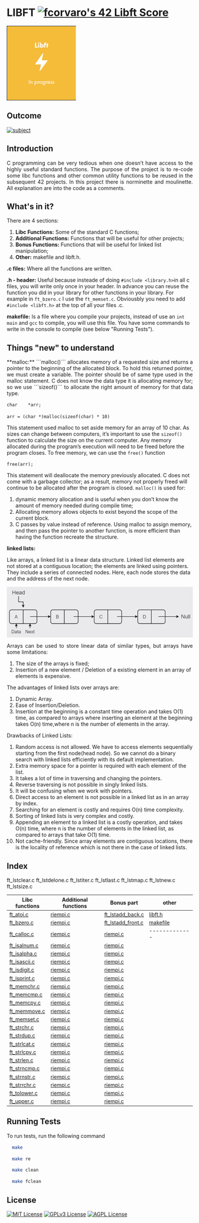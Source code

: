 # **LIBFT** [![fcorvaro's 42 Libft Score](https://badge42.vercel.app/api/v2/clftrr31n000608jvhnng5zld/project/3049229)](https://github.com/JaeSeoKim/badge42)

<img align="center" src="https://github.com/f-corvaro/42.common_core/blob/main/libft/libft.png">

## Outcome

[![subject](https://img.shields.io/badge/subject-libft-blueviolet)](https://github.com/f-corvaro/42.common_core/blob/main/libft/libft/0.en.subject.pdf)


## Introduction
<p align="justify">
C programming can be very tedious when one doesn’t have access to the highly useful
standard functions. The purpose of the project is to re-code some libc functions and other common utility functions to be reused in the subsequent 42 projects. In this project there is norminette and moulinette. All explanation are into the code as a comments.
</p>

## What's in it?
<p align="justify">
There are 4 sections:

1. **Libc Functions:** Some of the standard C functions;
2. **Additional Functions:** Functions that will be useful for other projects;
3. **Bonus Functions:** Functions that will be useful for linked list manipulation;
4. **Other:** makefile and libft.h.

**.c files:**
Where all the functions are written.

**.h - header:** Useful because insteade of doing `#include <library.h>`in all c files, you will write only once in your header. In advance you can reuse the function you did in your library for other functions in your library. For example in `ft_bzero.c` I use the `ft_memset.c`. Obviousbly you need to add `#include <libft.h>` at the top of all your files .c.

**makefile:**
Is a file where you compile your projects, instead of use an `int main` and `gcc` to compile, you will use this file. You have some commands to write in the console to compile (see below "Running Tests").
</p>

## Things "new" to understand
<p align="justify">
**malloc:** ```malloc()``` allocates memory of a requested size and returns a pointer to the beginning of the allocated block. To hold this returned pointer, we must create a variable. The pointer should be of same type used in the malloc statement.
C does not know the data type it is allocating memory for; so we use ```sizeof()``` to allocate the right amount of memory for that data type.

```
char    *arr;

arr = (char *)malloc(sizeof(char) * 10)
```

This statement used malloc to set aside memory for an array of 10 char. As sizes can change between computers, it’s important to use the ```sizeof()``` function to calculate the size on the current computer. Any memory allocated during the program’s execution will need to be freed before the program closes. To free memory, we can use the ```free()``` function

```
free(arr);
```

This statement will deallocate the memory previously allocated. C does not come with a garbage collector; as a result, memory not properly freed will continue to be allocated after the program is closed. ```malloc()``` is used for:
1. dynamic memory allocation and is useful when you don’t know the amount of memory needed during compile time;
2. Allocating memory allows objects to exist beyond the scope of the current block.
3. C passes by value instead of reference. Using malloc to assign memory, and then pass the pointer to another function, is more efficient than having the function recreate the structure.


**linked lists:**

Like arrays, a linked list is a linear data structure. Linked list elements are not stored at a contiguous location; the elements are linked using pointers. They include a series of connected nodes. Here, each node stores the data and the address of the next node.

</p>

<img align="center" src="https://github.com/f-corvaro/42.common_core/blob/main/libft/linked%20list%20example.png">

</p>

<p align="justify">
Arrays can be used to store linear data of similar types, but arrays have some limitations:

1. The size of the arrays is fixed;
2. Insertion of a new element / Deletion of a existing element in an array of elements is expensive.

The advantages of linked lists over arrays are:

1. Dynamic Array.
2. Ease of Insertion/Deletion.
3. Insertion at the beginning is a constant time operation and takes O(1) time, as compared to arrays where inserting an element at the beginning takes O(n) time,where n is the number of elements in the array.

Drawbacks of Linked Lists:

1. Random access is not allowed. We have to access elements sequentially starting from the first node(head node). So we cannot do a binary search with linked lists efficiently with its default implementation.
2. Extra memory space for a pointer is required with each element of the list.
3. It takes a lot of time in traversing and changing the pointers.
4. Reverse traversing is not possible in singly linked lists.
5. It will be confusing when we work with pointers.
6. Direct access to an element is not possible in a linked list as in an array by index.
7. Searching for an element is costly and requires O(n) time complexity.
8. Sorting of linked lists is very complex and costly.
9. Appending an element to a linked list is a costly operation, and takes O(n) time, where n is the number of elements in the linked list, as compared to arrays that take O(1) time.
10. Not cache-friendly. Since array elements are contiguous locations, there is the locality of reference which is not there in the case of linked lists.


</p>

## Index

<p align="center">



ft_lstclear.c
ft_lstdelone.c
ft_lstiter.c
ft_lstlast.c
ft_lstmap.c
ft_lstnew.c
ft_lstsize.c

| Libc functions  | Additional functions | Bonus part |  other |
| ------------- | ------------- | ------------- |  ------------- |
| [ft_atoi.c](https://github.com/f-corvaro/42.common_core/blob/main/libft/libft/ft_atoi.c)| [riempi.c](https://github.com/f-corvaro/42.common_core/blob/main/libft/libft/ft_atoi.c)  | [ft_lstadd_back.c](https://github.com/f-corvaro/42.common_core/blob/main/libft/libft/ft_lstadd_back.c)  | [libft.h](https://github.com/f-corvaro/42.common_core/blob/main/libft/libft/libft.h) |
| [ft_bzero.c](https://github.com/f-corvaro/42.common_core/blob/main/libft/libft/ft_bzero.c) | [riempi.c](https://github.com/f-corvaro/42.common_core/blob/main/libft/libft/ft_atoi.c)  | [ft_lstadd_front.c](https://github.com/f-corvaro/42.common_core/blob/main/libft/libft/ft_lstadd_front.c)  | [makefile](https://github.com/f-corvaro/42.common_core/blob/main/libft/libft/Makefile)  |
| [ft_calloc.c](https://github.com/f-corvaro/42.common_core/blob/main/libft/libft/ft_calloc.c)  | [riempi.c](https://github.com/f-corvaro/42.common_core/blob/main/libft/libft/ft_atoi.c)  | [riempi.c](https://github.com/f-corvaro/42.common_core/blob/main/libft/libft/ft_atoi.c)  |  ------------- |
| [ft_isalnum.c](https://github.com/f-corvaro/42.common_core/blob/main/libft/libft/ft_isalnum.c) | [riempi.c](https://github.com/f-corvaro/42.common_core/blob/main/libft/libft/ft_atoi.c)  | [riempi.c](https://github.com/f-corvaro/42.common_core/blob/main/libft/libft/ft_atoi.c)  |
| [ft_isalpha.c](https://github.com/f-corvaro/42.common_core/blob/main/libft/libft/ft_isalpha.c)  | [riempi.c](https://github.com/f-corvaro/42.common_core/blob/main/libft/libft/ft_atoi.c)  | [riempi.c](https://github.com/f-corvaro/42.common_core/blob/main/libft/libft/ft_atoi.c)  |
| [ft_isascii.c](https://github.com/f-corvaro/42.common_core/blob/main/libft/libft/ft_isascii.c)  | [riempi.c](https://github.com/f-corvaro/42.common_core/blob/main/libft/libft/ft_atoi.c)  | [riempi.c](https://github.com/f-corvaro/42.common_core/blob/main/libft/libft/ft_atoi.c)  |
| [ft_isdigit.c](https://github.com/f-corvaro/42.common_core/blob/main/libft/libft/ft_isdigit.c)  | [riempi.c](https://github.com/f-corvaro/42.common_core/blob/main/libft/libft/ft_atoi.c)  | [riempi.c](https://github.com/f-corvaro/42.common_core/blob/main/libft/libft/ft_atoi.c)  |
| [ft_isprint.c](https://github.com/f-corvaro/42.common_core/blob/main/libft/libft/ft_isprint.c)  | [riempi.c](https://github.com/f-corvaro/42.common_core/blob/main/libft/libft/ft_atoi.c)  | [riempi.c](https://github.com/f-corvaro/42.common_core/blob/main/libft/libft/ft_atoi.c)  |
| [ft_memchr.c](https://github.com/f-corvaro/42.common_core/blob/main/libft/libft/ft_memchr.c)  | [riempi.c](https://github.com/f-corvaro/42.common_core/blob/main/libft/libft/ft_atoi.c)  | [riempi.c](https://github.com/f-corvaro/42.common_core/blob/main/libft/libft/ft_atoi.c)  |
| [ft_memcmp.c](https://github.com/f-corvaro/42.common_core/blob/main/libft/libft/ft_memcmp.c)  | [riempi.c](https://github.com/f-corvaro/42.common_core/blob/main/libft/libft/ft_atoi.c)  | [riempi.c](https://github.com/f-corvaro/42.common_core/blob/main/libft/libft/ft_atoi.c)  |
| [ft_memcpy.c](https://github.com/f-corvaro/42.common_core/blob/main/libft/libft/ft_memcpy.c) | [riempi.c](https://github.com/f-corvaro/42.common_core/blob/main/libft/libft/ft_atoi.c)  | [riempi.c](https://github.com/f-corvaro/42.common_core/blob/main/libft/libft/ft_atoi.c)  |
| [ft_memmove.c](https://github.com/f-corvaro/42.common_core/blob/main/libft/libft/ft_memmove.c)  | [riempi.c](https://github.com/f-corvaro/42.common_core/blob/main/libft/libft/ft_atoi.c)  | [riempi.c](https://github.com/f-corvaro/42.common_core/blob/main/libft/libft/ft_atoi.c)  |
| [ft_memset.c](https://github.com/f-corvaro/42.common_core/blob/main/libft/libft/ft_memset.c) | [riempi.c](https://github.com/f-corvaro/42.common_core/blob/main/libft/libft/ft_atoi.c)  | [riempi.c](https://github.com/f-corvaro/42.common_core/blob/main/libft/libft/ft_atoi.c)  |
| [ft_strchr.c](https://github.com/f-corvaro/42.common_core/blob/main/libft/libft/ft_strchr.c)  | [riempi.c](https://github.com/f-corvaro/42.common_core/blob/main/libft/libft/ft_atoi.c)  | [riempi.c](https://github.com/f-corvaro/42.common_core/blob/main/libft/libft/ft_atoi.c)  |
| [ft_strdup.c](https://github.com/f-corvaro/42.common_core/blob/main/libft/libft/ft_strdup.c)  | [riempi.c](https://github.com/f-corvaro/42.common_core/blob/main/libft/libft/ft_atoi.c)  | [riempi.c](https://github.com/f-corvaro/42.common_core/blob/main/libft/libft/ft_atoi.c)  |
| [ft_strlcat.c](https://github.com/f-corvaro/42.common_core/blob/main/libft/libft/ft_strlcat.c)  | [riempi.c](https://github.com/f-corvaro/42.common_core/blob/main/libft/libft/ft_atoi.c)  | [riempi.c](https://github.com/f-corvaro/42.common_core/blob/main/libft/libft/ft_atoi.c)  |
| [ft_strlcpy.c](https://github.com/f-corvaro/42.common_core/blob/main/libft/libft/ft_strlcpy.c)  | [riempi.c](https://github.com/f-corvaro/42.common_core/blob/main/libft/libft/ft_atoi.c)  | [riempi.c](https://github.com/f-corvaro/42.common_core/blob/main/libft/libft/ft_atoi.c)  |
| [ft_strlen.c](https://github.com/f-corvaro/42.common_core/blob/main/libft/libft/ft_strlen.c)  | [riempi.c](https://github.com/f-corvaro/42.common_core/blob/main/libft/libft/ft_atoi.c)  | [riempi.c](https://github.com/f-corvaro/42.common_core/blob/main/libft/libft/ft_atoi.c)  |
| [ft_strncmp.c](https://github.com/f-corvaro/42.common_core/blob/main/libft/libft/ft_strncmp.c)  | [riempi.c](https://github.com/f-corvaro/42.common_core/blob/main/libft/libft/ft_atoi.c)  | [riempi.c](https://github.com/f-corvaro/42.common_core/blob/main/libft/libft/ft_atoi.c)  |
| [ft_strnstr.c](https://github.com/f-corvaro/42.common_core/blob/main/libft/libft/ft_strnstr.c)  | [riempi.c](https://github.com/f-corvaro/42.common_core/blob/main/libft/libft/ft_atoi.c)  | [riempi.c](https://github.com/f-corvaro/42.common_core/blob/main/libft/libft/ft_atoi.c)  |
| [ft_strrchr.c](https://github.com/f-corvaro/42.common_core/blob/main/libft/libft/ft_strrstr.c)  | [riempi.c](https://github.com/f-corvaro/42.common_core/blob/main/libft/libft/ft_atoi.c)  | [riempi.c](https://github.com/f-corvaro/42.common_core/blob/main/libft/libft/ft_atoi.c)  |
| [ft_tolower.c](https://github.com/f-corvaro/42.common_core/blob/main/libft/libft/ft_tolower.c)  | [riempi.c](https://github.com/f-corvaro/42.common_core/blob/main/libft/libft/ft_atoi.c)  | [riempi.c](https://github.com/f-corvaro/42.common_core/blob/main/libft/libft/ft_atoi.c)  |
| [ft_upper.c](https://github.com/f-corvaro/42.common_core/blob/main/libft/libft/ft_toupper.c)  | [riempi.c](https://github.com/f-corvaro/42.common_core/blob/main/libft/libft/ft_atoi.c)  | [riempi.c](https://github.com/f-corvaro/42.common_core/blob/main/libft/libft/ft_atoi.c)  |

</p>

## Running Tests

<p align="justify">
To run tests, run the following command

```bash
  make
```

```bash
  make re
```

```bash
  make clean
```

```bash
  make fclean
```
</p>

## License

[![MIT License](https://img.shields.io/badge/License-MIT-green.svg)](https://choosealicense.com/licenses/mit/)
[![GPLv3 License](https://img.shields.io/badge/License-GPL%20v3-yellow.svg)](https://opensource.org/licenses/)
[![AGPL License](https://img.shields.io/badge/license-AGPL-blue.svg)](http://www.gnu.org/licenses/agpl-3.0)
